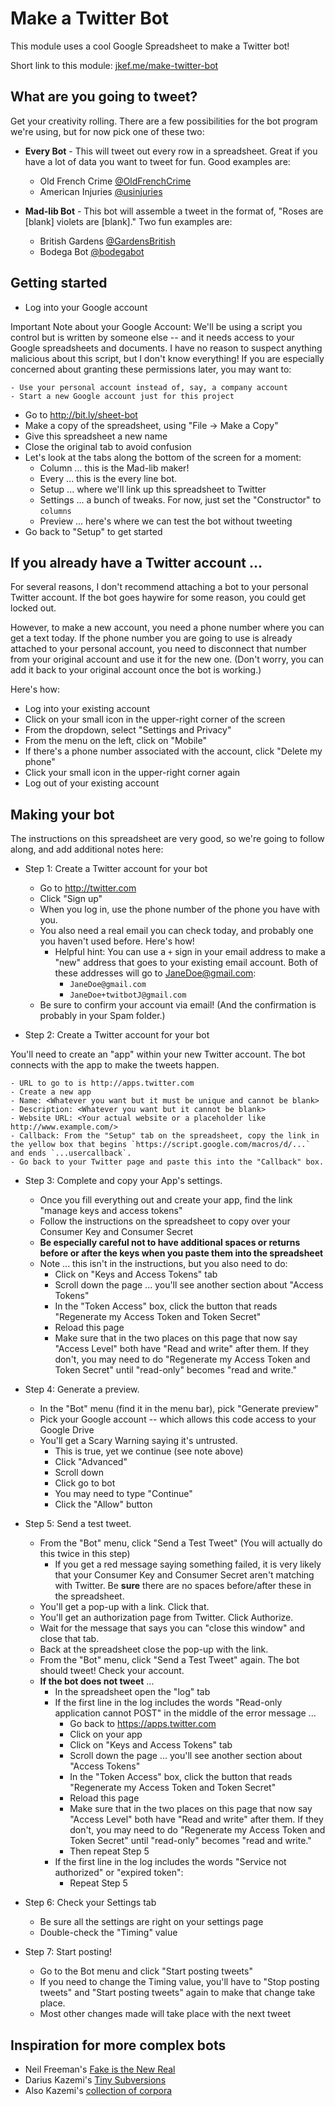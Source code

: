 # Make a Twitter Bot

This module uses a cool Google Spreadsheet to make a Twitter bot!

Short link to this module: [jkef.me/make-twitter-bot](http://jkef.me/make-twitter-bot)

## What are you going to tweet?

Get your creativity rolling. There are a few possibilities for the bot program we're using, but for now pick one of these two:

* **Every Bot** - This will tweet out every row in a spreadsheet. Great if you have a lot of data you want to tweet for fun. Good examples are:
    - Old French Crime [@OldFrenchCrime](https://twitter.com/oldfrenchcrime)
    - American Injuries [@usinjuries](https://twitter.com/usinjuries)
    
* **Mad-lib Bot** - This bot will assemble a tweet in the format of, "Roses are [blank] violets are [blank]." Two fun examples are:
    - British Gardens [@GardensBritish](https://twitter.com/GardensBritish)
    - Bodega Bot [@bodegabot](https://twitter.com/bodegabot)



## Getting started

- Log into your Google account

Important Note about your Google Account: We'll be using a script you control but is written by someone else -- and it needs access to your Google spreadsheets and documents. I have no reason to suspect anything malicious about this script, but I don't know everything! If you are especially concerned about granting these permissions later, you may want to:

    - Use your personal account instead of, say, a company account
    - Start a new Google account just for this project

- Go to http://bit.ly/sheet-bot
- Make a copy of the spreadsheet, using "File -> Make a Copy"
- Give this spreadsheet a new name
- Close the original tab to avoid confusion
- Let's look at the tabs along the bottom of the screen for a moment:
    - Column ... this is the Mad-lib maker!
    - Every ... this is the every line bot.
    - Setup ... where we'll link up this spreadsheet to Twitter
    - Settings ... a bunch of tweaks. For now, just set the "Constructor" to `columns`
    - Preview ... here's where we can test the bot without tweeting
- Go back to "Setup" to get started

## If you already have a Twitter account ...

For several reasons, I don't recommend attaching a bot to your personal Twitter account. If the bot goes haywire for some reason, you could get locked out.

However, to make a new account, you need a phone number where you can get a text today. If the phone number you are going to use is already attached to your personal account, you need to disconnect that number from your original account and use it for the new one. (Don't worry, you can add it back to your original account once the bot is working.)

Here's how: 

- Log into your existing account
- Click on your small icon in the upper-right corner of the screen
- From the dropdown, select "Settings and Privacy"
- From the menu on the left, click on "Mobile"
- If there's a phone number associated with the account, click "Delete my phone"
- Click your small icon in the upper-right corner again
- Log out of your existing account
    
## Making your bot

The instructions on this spreadsheet are very good, so we're going to follow along, and add additional notes here:

- Step 1: Create a Twitter account for your bot 
    - Go to http://twitter.com
    - Click "Sign up"
    - When you log in, use the phone number of the phone you have with you.
    - You also need a real email you can check today, and probably one you haven't used before. Here's how!
        * Helpful hint: You can use a `+` sign in your email address to make a "new" address that goes to your existing email account. Both of these addresses will go to JaneDoe@gmail.com:
            - `JaneDoe@gmail.com`
            - `JaneDoe+twitbotJ@gmail.com`
    - Be sure to confirm your account via email! (And the confirmation is probably in your Spam folder.)
    
- Step 2: Create a Twitter account for your bot

You'll need to create an "app" within your new Twitter account. The bot connects with the app to make the tweets happen.

    - URL to go to is http://apps.twitter.com
    - Create a new app    
    - Name: <Whatever you want but it must be unique and cannot be blank>
    - Description: <Whatever you want but it cannot be blank>  
    - Website URL: <Your actual website or a placeholder like http://www.example.com/>
    - Callback: From the "Setup" tab on the spreadsheet, copy the link in the yellow box that begins `https://script.google.com/macros/d/...` and ends `...usercallback`. 
    - Go back to your Twitter page and paste this into the "Callback" box.
    
- Step 3: Complete and copy your App's settings.

    - Once you fill everything out and create your app, find the link "manage keys and access tokens"
    - Follow the instructions on the spreadsheet to copy over your Consumer Key and Consumer Secret
    - **Be especially careful not to have additional spaces or returns before or after the keys when you paste them into the spreadsheet**
    - Note ... this isn't in the instructions, but you also need to do:
        - Click on "Keys and Access Tokens" tab
        - Scroll down the page ... you'll see another section about "Access Tokens"
        - In the "Token Access" box, click the button that reads "Regenerate my Access Token and Token Secret"
        - Reload this page
        - Make sure that in the two places on this page that now say "Access Level" both have "Read and write" after them. If they don't, you may need to do "Regenerate my Access Token and Token Secret" until "read-only" becomes "read and write."

- Step 4: Generate a preview.
    - In the "Bot" menu (find it in the menu bar), pick "Generate preview"
    - Pick your Google account -- which allows this code access to your Google Drive
    - You'll get a Scary Warning saying it's untrusted.
        - This is true, yet we continue (see note above)
        - Click "Advanced"
        - Scroll down
        - Click go to bot
        - You may need to type "Continue"
        - Click the "Allow" button
    
- Step 5: Send a test tweet.
    - From the "Bot" menu, click "Send a Test Tweet" (You will actually do this twice in this step)
        - If you get a red message saying something failed, it is very likely that your Consumer Key and Consumer Secret aren't matching with Twitter. Be **sure** there are no spaces before/after these in the spreadsheet.
    - You'll get a pop-up with a link. Click that.
    - You'll get an authorization page from Twitter. Click Authorize.
    - Wait for the message that says you can "close this window" and close that tab.
    - Back at the spreadsheet close the pop-up with the link.
    - From the "Bot" menu, click "Send a Test Tweet" again. The bot should tweet! Check your account.
    - **If the bot does not tweet** ...
        - In the spreadsheet open the "log" tab
        - If the first line in the log includes the words "Read-only application cannot POST" in the middle of the error message ...
            - Go back to https://apps.twitter.com
            - Click on your app
            - Click on "Keys and Access Tokens" tab
            - Scroll down the page ... you'll see another section about "Access Tokens"
            - In the "Token Access" box, click the button that reads "Regenerate my Access Token and Token Secret"
            - Reload this page
            - Make sure that in the two places on this page that now say "Access Level" both have "Read and write" after them. If they don't, you may need to do "Regenerate my Access Token and Token Secret" until "read-only" becomes "read and write."
            - Then repeat Step 5
        - If the first line in the log includes the words "Service not authorized" or "expired token":
            - Repeat Step 5
    
- Step 6: Check your Settings tab
    - Be sure all the settings are right on your settings page
    - Double-check the "Timing" value
    
- Step 7: Start posting!
    - Go to the Bot menu and click "Start posting tweets"
    - If you need to change the Timing value, you'll have to "Stop posting tweets" and "Start posting tweets" again to make that change take place.
    - Most other changes made will take place with the next tweet


## Inspiration for more complex bots

- Neil Freeman's [Fake is the New Real](http://fakeisthenewreal.org/)
- Darius Kazemi's [Tiny Subversions](http://tinysubversions.com/projects/)
- Also Kazemi's [collection of corpora](https://github.com/dariusk/corpora)


